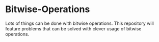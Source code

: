 # Bitwise-Operations
Lots of things can be done with bitwise operations. This repository will feature problems that can be solved with clever usage of bitwise operations.
